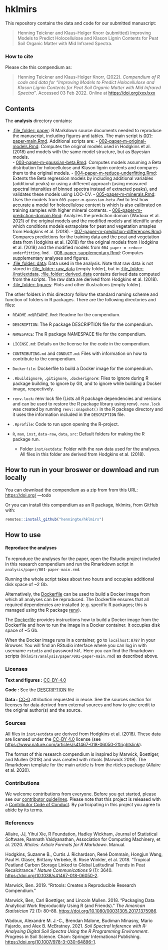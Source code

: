 
<!-- README.md is generated from README.Rmd. Please edit that file -->

# hklmirs

This repository contains the data and code for our submitted manuscript:

> Henning Teickner and Klaus-Holger Knorr (submitted) Improving Models
> to Predict Holocellulose and Klason Lignin Contents for Peat Soil
> Organic Matter with Mid Infrared Spectra.

### How to cite

Please cite this compendium as:

> Henning Teickner and Klaus-Holger Knorr, (2022). *Compendium of R code
> and data for “Improving Models to Predict Holocellulose and Klason
> Lignin Contents for Peat Soil Organic Matter with Mid Infrared
> Spectra”*. Accessed 03 Feb 2022. Online at <https://doi.org/xxx/xxx>

## Contents

The **analysis** directory contains:

  - [:file\_folder: paper](/analysis/paper): R Markdown source documents
    needed to reproduce the manuscript, including figures and tables.
    The main script is
    [001-paper-main.Rmd](analysis/paper/001-paper-main.Rmd). Additional
    scripts are: -
    [002-paper-m-original-models.Rmd](analysis/paper/002-paper-m-original-models.Rmd):
    Computes the original models used in Hodgkins et al. (2018) and
    models with the same model structure, but as Bayesian models.  
    \-
    [003-paper-m-gaussian-beta.Rmd](analysis/paper/003-paper-m-gaussian-beta.Rmd):
    Computes models assuming a Beta distribution for holocellulose and
    Klason lignin contents and compares them to the original models. -
    [004-paper-m-reduce-underfitting.Rmd](analysis/paper/004-paper-m-reduce-underfitting.Rmd):
    Extents the Beta regression models by including additional variables
    (additional peaks) or using a different approach (using measured
    spectral intensities of binned spectra instead of extracted peaks),
    and validates these models using LOO-CV. -
    [005-paper-m-minerals.Rmd](analysis/paper/005-paper-m-minerals.Rmd):
    Uses the models from `003-paper-m-gaussian-beta.Rmd` to test how
    accurate a model for holocellulose content is which is also
    calibrated on training samples with higher mineral contents. -
    [006-paper-m-prediction-domain.Rmd](analysis/paper/006-paper-m-prediction-domain.Rmd):
    Analyzes the prediction domain (Wadoux et al. 2021) of the original
    models and the modified models and identifie under which conditions
    models extrapolate for peat and vegetation smaples from Hodgkins et
    al. (2018). -
    [007-paper-m-prediction-differences.Rmd](analysis/paper/007-paper-m-prediction-differences.Rmd):
    Compares predictions for the training data and the peat and
    vegetation data from Hodgkins et al. (2018) for the original models
    from Hodgkins et al. (2018) and the modified models from
    `004-paper-m-reduce-underfitting.Rmd`. -
    [008-paper-supplementary.Rmd](analysis/paper/008-paper-supplementary.Rmd):
    Computes supplementary analyses and figures.
  - [:file\_folder: data](/analysis/data): Data used in the analysis.
    Note that raw data is not stored in [:file\_folder:
    raw\_data](/analysis/data/raw_data) (empty folder), but in
    [:file\_folder: /inst/extdata](/inst/extdata). [:file\_folder:
    derived\_data](/analysis/data/derived_data) contains derived data
    computed from the scripts. The raw data are derived from Hodgkins et
    al. (2018).
  - [:file\_folder: figures](/analysis/figures): Plots and other
    illustrations (empty folder).

The other folders in this directory follow the standard naming scheme
and function of folders in R packages. There are the following
directories and files:

  - `README.md`/`README.Rmd`: Readme for the compendium.  

  - `DESCRIPTION`: The R package DESCRIPTION file for the compendium.  

  - `NAMESPACE`: The R package NAMESPACE file for the compendium.  

  - `LICENSE.md`: Details on the license for the code in the
    compendium.  

  - `CONTRIBUTING.md` and `CONDUCT.md`: Files with information on how to
    contribute to the compendium.  

  - `Dockerfile`: Dockerfile to build a Docker image for the
    compendium.  

  - `.Rbuildignore`, `.gitignore`, `.dockerignore`: Files to ignore
    during R package building, to ignore by Git, and to ignore while
    building a Docker image, respectively.  

  - `renv.lock`: renv lock file (Lists all R package dependencies and
    versions and can be used to restore the R package library using
    renv). `renv.lock` was created by running `renv::snapshot()` in the
    R package directory and it uses the information included in the
    `DESCRIPTION` file.  

  - `.Rprofile`: Code to run upon opening the R-project.  

  - `R`, `man`, `inst`, `data-raw`, `data`, `src`: Default folders for
    making the R package run.
    
      - Folder `inst/extdata`: Folder with the raw data used for the
        analyses. All files in this folder are derived from Hodgkins et
        al. (2018).

## How to run in your broswer or download and run locally

You can download the compendium as a zip from from this URL:
<https://doi.org/> —todo

Or you can install this compendium as an R package, hklmirs, from GitHub
with:

``` r
remotes::install_github("henningte/hklmirs")
```

## How to use

#### Reproduce the analyses

To reproduce the analyses for the paper, open the Rstudio project
included in this research compendium and run the Rmarkdown script in
`analysis/paper/001-paper-main.rmd`.

Running the whole script takes about two hours and occupies additional
disk space of \~2 Gb.

Alternatively, the [Dockerfile](Dockerfile) can be used to build a
Docker image from which all analyses can be reproduced. The Dockerfile
ensures that all required dependencies are installed (e.g. specific R
packages; this is managed using the R package
[renv](https://rstudio.github.io/renv/articles/renv.html)).

The [Dockerfile](Dockerfile) provides instructions how to build a Docker
image from the Dockerfile and how to run the image in a Docker
container. It occupies disk space of \~5 Gb.

When the Docker image runs in a container, go to `localhost:8787` in
your Browser. You will find an RStudio interface where you can log in
with username `rstudio` and password `hkl`. Here you can find the
Rmarkdown scripts (`hklmirs/analysis/paper/001-paper-main.rmd`) as
described above.

### Licenses

**Text and figures :**
[CC-BY-4.0](http://creativecommons.org/licenses/by/4.0/)

**Code :** See the [DESCRIPTION](DESCRIPTION) file

**Data :** [CC-0](http://creativecommons.org/publicdomain/zero/1.0/)
attribution requested in reuse. See the sources section for licenses for
data derived from external sources and how to give credit to the
original author(s) and the source.

### Sources

All files in `inst/extdata` are derived from Hodgkins et al. (2018).
These data are licensed under the
[CC-BY 4.0](http://creativecommons.org/licenses/by/4.0/) license (see
<https://www.nature.com/articles/s41467-018-06050-2#rightslink>).

The format of this research compendium is inspired by Marwick,
Boettiger, and Mullen (2018) and was created with rrtools (Marwick
2019). The Rmarkdown template for the main article is from the rticles
package (Allaire et al. 2020).

### Contributions

We welcome contributions from everyone. Before you get started, please
see our [contributor guidelines](CONTRIBUTING.md). Please note that this
project is released with a [Contributor Code of Conduct](CONDUCT.md). By
participating in this project you agree to abide by its terms.

### References

<div id="refs" class="references">

<div id="ref-Allaire.2020">

Allaire, JJ, Yihui Xie, R Foundation, Hadley Wickham, Journal of
Statistical Software, Ramnath Vaidyanathan, Association for Computing
Machinery, et al. 2020. *Rticles: Article Formats for R Markdown*.
Manual.

</div>

<div id="ref-Hodgkins.2018">

Hodgkins, Suzanne B., Curtis J. Richardson, René Dommain, Hongjun Wang,
Paul H. Glaser, Brittany Verbeke, B. Rose Winkler, et al. 2018.
“Tropical Peatland Carbon Storage Linked to Global Latitudinal Trends
in Peat Recalcitrance.” *Nature Communications* 9 (1): 3640.
<https://doi.org/10.1038/s41467-018-06050-2>.

</div>

<div id="ref-Marwick.2019">

Marwick, Ben. 2019. “Rrtools: Creates a Reproducible Research
Compendium.”

</div>

<div id="ref-Marwick.2018">

Marwick, Ben, Carl Boettiger, and Lincoln Mullen. 2018. “Packaging Data
Analytical Work Reproducibly Using R (and Friends).” *The American
Statistician* 72 (1): 80–88.
<https://doi.org/10.1080/00031305.2017.1375986>.

</div>

<div id="ref-Wadoux.2021">

Wadoux, Alexandre M. J.-C., Brendan Malone, Budiman Minasny, Mario
Fajardo, and Alex B. McBratney. 2021. *Soil Spectral Inference with R:
Analysing Digital Soil Spectra Using the R Programming Environment*.
Progress in Soil Science. Cham: Springer International Publishing.
<https://doi.org/10.1007/978-3-030-64896-1>.

</div>

</div>
